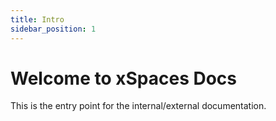 ```yaml
---
title: Intro
sidebar_position: 1
---
```


# Welcome to xSpaces Docs

This is the entry point for the internal/external documentation.

